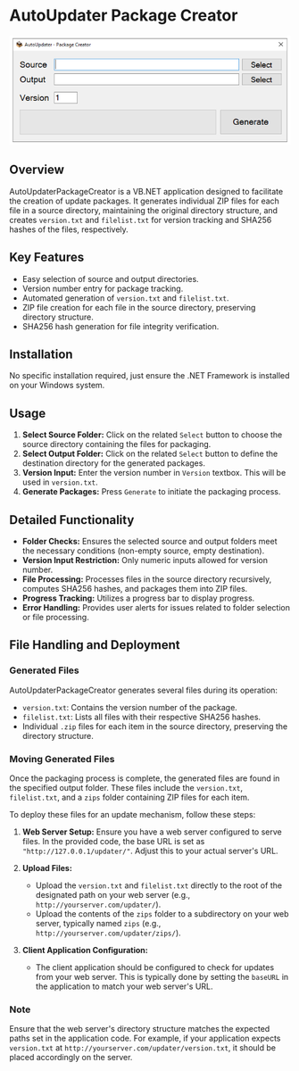 # AutoUpdater Package Creator
<img src="https://raw.githubusercontent.com/MobiusDevelopment/AutoUpdater/master/AutoUpdaterPackageCreator.png"/>

## Overview
AutoUpdaterPackageCreator is a VB.NET application designed to facilitate the creation of update packages. It generates individual ZIP files for each file in a source directory, maintaining the original directory structure, and creates `version.txt` and `filelist.txt` for version tracking and SHA256 hashes of the files, respectively.

## Key Features
- Easy selection of source and output directories.
- Version number entry for package tracking.
- Automated generation of `version.txt` and `filelist.txt`.
- ZIP file creation for each file in the source directory, preserving directory structure.
- SHA256 hash generation for file integrity verification.

## Installation
No specific installation required, just ensure the .NET Framework is installed on your Windows system.


## Usage
1. **Select Source Folder:** Click on the related `Select` button to choose the source directory containing the files for packaging.
2. **Select Output Folder:** Click on the related `Select` button to define the destination directory for the generated packages.
3. **Version Input:** Enter the version number in `Version` textbox. This will be used in `version.txt`.
4. **Generate Packages:** Press `Generate` to initiate the packaging process.

## Detailed Functionality
- **Folder Checks:** Ensures the selected source and output folders meet the necessary conditions (non-empty source, empty destination).
- **Version Input Restriction:** Only numeric inputs allowed for version number.
- **File Processing:** Processes files in the source directory recursively, computes SHA256 hashes, and packages them into ZIP files.
- **Progress Tracking:** Utilizes a progress bar to display progress.
- **Error Handling:** Provides user alerts for issues related to folder selection or file processing.


## File Handling and Deployment

### Generated Files
AutoUpdaterPackageCreator generates several files during its operation:
- `version.txt`: Contains the version number of the package.
- `filelist.txt`: Lists all files with their respective SHA256 hashes.
- Individual `.zip` files for each item in the source directory, preserving the directory structure.

### Moving Generated Files
Once the packaging process is complete, the generated files are found in the specified output folder. These files include the `version.txt`, `filelist.txt`, and a `zips` folder containing ZIP files for each item.

To deploy these files for an update mechanism, follow these steps:

1. **Web Server Setup:** Ensure you have a web server configured to serve files. In the provided code, the base URL is set as `"http://127.0.0.1/updater/"`. Adjust this to your actual server's URL.

2. **Upload Files:**
   - Upload the `version.txt` and `filelist.txt` directly to the root of the designated path on your web server (e.g., `http://yourserver.com/updater/`).
   - Upload the contents of the `zips` folder to a subdirectory on your web server, typically named `zips` (e.g., `http://yourserver.com/updater/zips/`).

3. **Client Application Configuration:**
   - The client application should be configured to check for updates from your web server. This is typically done by setting the `baseURL` in the application to match your web server's URL.

### Note
Ensure that the web server's directory structure matches the expected paths set in the application code. For example, if your application expects `version.txt` at `http://yourserver.com/updater/version.txt`, it should be placed accordingly on the server.
